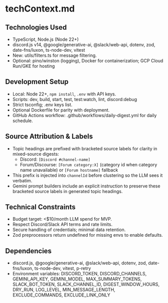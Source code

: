 # techContext.md

## Technologies Used
- TypeScript, Node.js (Node 22+)
- discord.js v14, @google/generative-ai, @slack/web-api, dotenv, zod, date-fns/luxon, ts-node-dev, vitest
- New: utils/filters.ts for message filtering.
- Optional: pino/winston (logging), Docker for containerization; GCP Cloud Run/GKE for hosting

## Development Setup
- Local: Node 22+, `npm install`, `.env` with API keys.
- Scripts: dev, build, start, test, test:watch, lint, discord:debug
- Strict tsconfig; .env keys list.
- Optional Dockerfile for parity with deployment.
- GitHub Actions workflow: .github/workflows/daily-digest.yml for daily schedule.

## Source Attribution & Labels
- Topic headings are prefixed with bracketed source labels for clarity in mixed-source digests:
  - Discord: `[Discord #channel-name]`
  - Forum/Discourse: `[Forum category:X]` (category id when category name unavailable) or `[Forum hostname]` fallback
- This prefix is injected into `channelId` before clustering so the LLM sees it verbatim.
- Gemini prompt builders include an explicit instruction to preserve these bracketed source labels in generated topic headings.

## Technical Constraints
- Budget target: <$10/month LLM spend for MVP.
- Respect Discord/Slack API terms and rate limits.
- Secure handling of credentials; minimal data retention.
- Zod preprocessors return undefined for missing envs to enable defaults.

## Dependencies
- discord.js, @google/generative-ai, @slack/web-api, dotenv, zod, date-fns/luxon, ts-node-dev, vitest, p-retry
- Environment variables: DISCORD_TOKEN, DISCORD_CHANNELS, GEMINI_API_KEY, GEMINI_MODEL, MAX_SUMMARY_TOKENS, SLACK_BOT_TOKEN, SLACK_CHANNEL_ID, DIGEST_WINDOW_HOURS, DRY_RUN, LOG_LEVEL, MIN_MESSAGE_LENGTH, EXCLUDE_COMMANDS, EXCLUDE_LINK_ONLY
